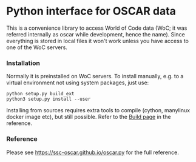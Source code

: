 # Python interface for OSCAR data


This is a convenience library to access World of Code data
(WoC; it was referred internally as oscar while development, hence the name). 
Since everything is stored in local files it won't work unless you have access 
to one of the WoC servers.

### Installation

Normally it is preinstalled on WoC servers. To install manually, 
e.g. to a virtual environment not using system packages, just use:

```shell
python setup.py build_ext
python3 setup.py install --user
```

Installing from sources requires extra tools to compile (cython, 
manylinux docker image etc), but still possible. Refer to the 
[Build page](https://ssc-oscar.github.io/oscar.py) in the reference.

### Reference

Please see <https://ssc-oscar.github.io/oscar.py> for the full reference.

